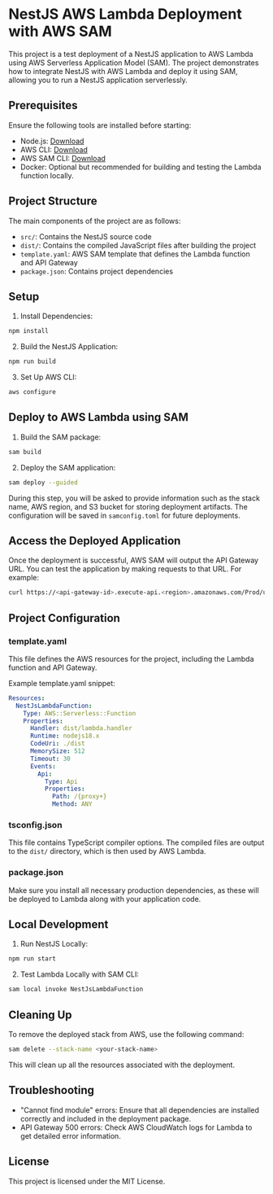 # NestJS AWS Lambda Deployment with AWS SAM

This project is a test deployment of a NestJS application to AWS Lambda using AWS Serverless Application Model (SAM). The project demonstrates how to integrate NestJS with AWS Lambda and deploy it using SAM, allowing you to run a NestJS application serverlessly.

## Prerequisites

Ensure the following tools are installed before starting:

* Node.js: [Download](https://nodejs.org/)
* AWS CLI: [Download](https://aws.amazon.com/cli/)
* AWS SAM CLI: [Download](https://docs.aws.amazon.com/serverless-application-model/latest/developerguide/serverless-sam-cli-install.html)
* Docker: Optional but recommended for building and testing the Lambda function locally.

## Project Structure

The main components of the project are as follows:

* `src/`: Contains the NestJS source code
* `dist/`: Contains the compiled JavaScript files after building the project
* `template.yaml`: AWS SAM template that defines the Lambda function and API Gateway
* `package.json`: Contains project dependencies

## Setup

1. Install Dependencies:
```bash
npm install
```

2. Build the NestJS Application:
```bash
npm run build
```

3. Set Up AWS CLI:
```bash
aws configure
```

## Deploy to AWS Lambda using SAM

1. Build the SAM package:
```bash
sam build
```

2. Deploy the SAM application:
```bash
sam deploy --guided
```

During this step, you will be asked to provide information such as the stack name, AWS region, and S3 bucket for storing deployment artifacts. The configuration will be saved in `samconfig.toml` for future deployments.

## Access the Deployed Application

Once the deployment is successful, AWS SAM will output the API Gateway URL. You can test the application by making requests to that URL. For example:

```bash
curl https://<api-gateway-id>.execute-api.<region>.amazonaws.com/Prod/users
```

## Project Configuration

### template.yaml
This file defines the AWS resources for the project, including the Lambda function and API Gateway.

Example template.yaml snippet:
```yaml
Resources:
  NestJsLambdaFunction:
    Type: AWS::Serverless::Function
    Properties:
      Handler: dist/lambda.handler
      Runtime: nodejs18.x
      CodeUri: ./dist
      MemorySize: 512
      Timeout: 30
      Events:
        Api:
          Type: Api
          Properties:
            Path: /{proxy+}
            Method: ANY
```

### tsconfig.json
This file contains TypeScript compiler options. The compiled files are output to the `dist/` directory, which is then used by AWS Lambda.

### package.json
Make sure you install all necessary production dependencies, as these will be deployed to Lambda along with your application code.

## Local Development

1. Run NestJS Locally:
```bash
npm run start
```

2. Test Lambda Locally with SAM CLI:
```bash
sam local invoke NestJsLambdaFunction
```

## Cleaning Up

To remove the deployed stack from AWS, use the following command:
```bash
sam delete --stack-name <your-stack-name>
```

This will clean up all the resources associated with the deployment.

## Troubleshooting

* "Cannot find module" errors: Ensure that all dependencies are installed correctly and included in the deployment package.
* API Gateway 500 errors: Check AWS CloudWatch logs for Lambda to get detailed error information.

## License

This project is licensed under the MIT License.